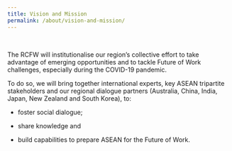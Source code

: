 ```yaml
---
title: Vision and Mission
permalink: /about/vision-and-mission/
---
```



<br>

The RCFW will institutionalise our region’s collective effort to take advantage of emerging opportunities and to tackle Future of Work challenges, especially during the COVID-19 pandemic.

To do so, we will bring together international experts, key ASEAN tripartite stakeholders and our regional dialogue partners (Australia, China, India, Japan, New Zealand and South Korea), to:

- foster social dialogue;

- share knowledge and

- build capabilities to prepare ASEAN for the Future of Work.